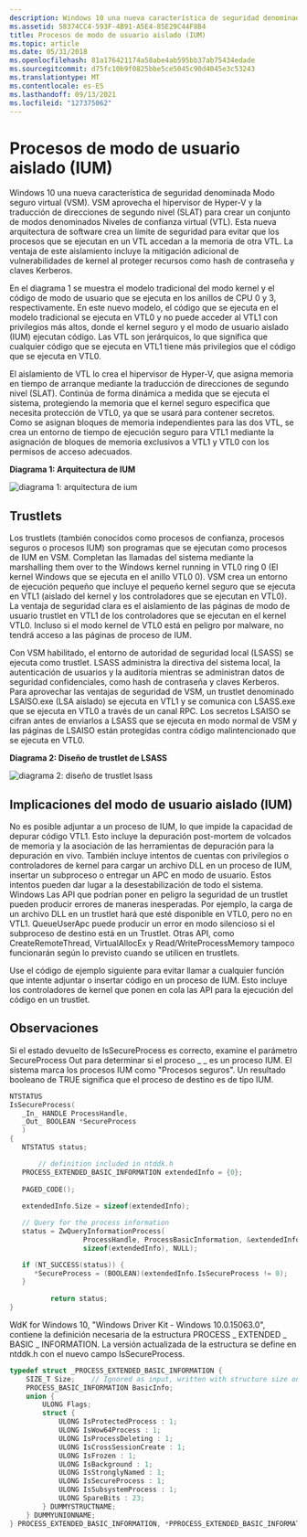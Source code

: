```yaml
---
description: Windows 10 una nueva característica de seguridad denominada Modo seguro virtual (VSM).
ms.assetid: 58374CC4-593F-4B91-A5E4-85E29C44F8B4
title: Procesos de modo de usuario aislado (IUM)
ms.topic: article
ms.date: 05/31/2018
ms.openlocfilehash: 81a176421174a58abe4ab595bb37ab75434edade
ms.sourcegitcommit: d75fc10b9f0825bbe5ce5045c90d4045e3c53243
ms.translationtype: MT
ms.contentlocale: es-ES
ms.lasthandoff: 09/13/2021
ms.locfileid: "127375062"
---
```

# <a name="isolated-user-mode-ium-processes"></a>Procesos de modo de usuario aislado (IUM)

Windows 10 una nueva característica de seguridad denominada Modo seguro virtual (VSM). VSM aprovecha el hipervisor de Hyper-V y la traducción de direcciones de segundo nivel (SLAT) para crear un conjunto de modos denominados Niveles de confianza virtual (VTL). Esta nueva arquitectura de software crea un límite de seguridad para evitar que los procesos que se ejecutan en un VTL accedan a la memoria de otra VTL. La ventaja de este aislamiento incluye la mitigación adicional de vulnerabilidades de kernel al proteger recursos como hash de contraseña y claves Kerberos.

En el diagrama 1 se muestra el modelo tradicional del modo kernel y el código de modo de usuario que se ejecuta en los anillos de CPU 0 y 3, respectivamente. En este nuevo modelo, el código que se ejecuta en el modelo tradicional se ejecuta en VTL0 y no puede acceder al VTL1 con privilegios más altos, donde el kernel seguro y el modo de usuario aislado (IUM) ejecutan código. Las VTL son jerárquicos, lo que significa que cualquier código que se ejecuta en VTL1 tiene más privilegios que el código que se ejecuta en VTL0.

El aislamiento de VTL lo crea el hipervisor de Hyper-V, que asigna memoria en tiempo de arranque mediante la traducción de direcciones de segundo nivel (SLAT). Continúa de forma dinámica a medida que se ejecuta el sistema, protegiendo la memoria que el kernel seguro especifica que necesita protección de VTL0, ya que se usará para contener secretos. Como se asignan bloques de memoria independientes para las dos VTL, se crea un entorno de tiempo de ejecución seguro para VTL1 mediante la asignación de bloques de memoria exclusivos a VTL1 y VTL0 con los permisos de acceso adecuados.

**Diagrama 1: Arquitectura de IUM**

![diagrama 1: arquitectura de ium](images/uim-architecture.png)

## <a name="trustlets"></a>Trustlets

Los trustlets (también conocidos como procesos de confianza, procesos seguros o procesos IUM) son programas que se ejecutan como procesos de IUM en VSM. Completan las llamadas del sistema mediante la marshalling them over to the Windows kernel running in VTL0 ring 0 (El kernel Windows que se ejecuta en el anillo VTL0 0). VSM crea un entorno de ejecución pequeño que incluye el pequeño kernel seguro que se ejecuta en VTL1 (aislado del kernel y los controladores que se ejecutan en VTL0). La ventaja de seguridad clara es el aislamiento de las páginas de modo de usuario trustlet en VTL1 de los controladores que se ejecutan en el kernel VTL0. Incluso si el modo kernel de VTL0 está en peligro por malware, no tendrá acceso a las páginas de proceso de IUM.

Con VSM habilitado, el entorno de autoridad de seguridad local (LSASS) se ejecuta como trustlet. LSASS administra la directiva del sistema local, la autenticación de usuarios y la auditoría mientras se administran datos de seguridad confidenciales, como hash de contraseña y claves Kerberos. Para aprovechar las ventajas de seguridad de VSM, un trustlet denominado LSAISO.exe (LSA aislado) se ejecuta en VTL1 y se comunica con LSASS.exe que se ejecuta en VTL0 a través de un canal RPC. Los secretos LSAISO se cifran antes de enviarlos a LSASS que se ejecuta en modo normal de VSM y las páginas de LSAISO están protegidas contra código malintencionado que se ejecuta en VTL0.

**Diagrama 2: Diseño de trustlet de LSASS**

![diagrama 2: diseño de trustlet lsass ](images/lsass-trustlet-design.png)

## <a name="isolated-user-mode-ium-implications"></a>Implicaciones del modo de usuario aislado (IUM)

No es posible adjuntar a un proceso de IUM, lo que impide la capacidad de depurar código VTL1. Esto incluye la depuración post-mortem de volcados de memoria y la asociación de las herramientas de depuración para la depuración en vivo. También incluye intentos de cuentas con privilegios o controladores de kernel para cargar un archivo DLL en un proceso de IUM, insertar un subproceso o entregar un APC en modo de usuario. Estos intentos pueden dar lugar a la desestabilización de todo el sistema. Windows Las API que podrían poner en peligro la seguridad de un trustlet pueden producir errores de maneras inesperadas. Por ejemplo, la carga de un archivo DLL en un trustlet hará que esté disponible en VTL0, pero no en VTL1. QueueUserApc puede producir un error en modo silencioso si el subproceso de destino está en un Trustlet. Otras API, como CreateRemoteThread, VirtualAllocEx y Read/WriteProcessMemory tampoco funcionarán según lo previsto cuando se utilicen en trustlets.

Use el código de ejemplo siguiente para evitar llamar a cualquier función que intente adjuntar o insertar código en un proceso de IUM. Esto incluye los controladores de kernel que ponen en cola las API para la ejecución del código en un trustlet.

## <a name="remarks"></a>Observaciones

Si el estado devuelto de IsSecureProcess es correcto, examine el parámetro SecureProcess Out para determinar si el proceso \_ \_ es un proceso IUM. El sistema marca los procesos IUM como "Procesos seguros". Un resultado booleano de TRUE significa que el proceso de destino es de tipo IUM.


```C++
NTSTATUS
IsSecureProcess(
   _In_ HANDLE ProcessHandle,
   _Out_ BOOLEAN *SecureProcess
   )
{
   NTSTATUS status;

       // definition included in ntddk.h  
   PROCESS_EXTENDED_BASIC_INFORMATION extendedInfo = {0};
 
   PAGED_CODE(); 
  
   extendedInfo.Size = sizeof(extendedInfo);

   // Query for the process information  
   status = ZwQueryInformationProcess(
                  ProcessHandle, ProcessBasicInformation, &extendedInfo,
                  sizeof(extendedInfo), NULL);

   if (NT_SUCCESS(status)) {
      *SecureProcess = (BOOLEAN)(extendedInfo.IsSecureProcess != 0);
   }
 
          return status;
}
```



WdK for Windows 10, "Windows Driver Kit - Windows 10.0.15063.0", contiene la definición necesaria de la estructura PROCESS \_ EXTENDED \_ BASIC \_ INFORMATION. La versión actualizada de la estructura se define en ntddk.h con el nuevo campo IsSecureProcess.


```C++
typedef struct _PROCESS_EXTENDED_BASIC_INFORMATION {
    SIZE_T Size;    // Ignored as input, written with structure size on output
    PROCESS_BASIC_INFORMATION BasicInfo;
    union {
        ULONG Flags;
        struct {
            ULONG IsProtectedProcess : 1;
            ULONG IsWow64Process : 1;
            ULONG IsProcessDeleting : 1;
            ULONG IsCrossSessionCreate : 1;
            ULONG IsFrozen : 1;
            ULONG IsBackground : 1;
            ULONG IsStronglyNamed : 1;
            ULONG IsSecureProcess : 1;
            ULONG IsSubsystemProcess : 1;
            ULONG SpareBits : 23;
        } DUMMYSTRUCTNAME;
    } DUMMYUNIONNAME;
} PROCESS_EXTENDED_BASIC_INFORMATION, *PPROCESS_EXTENDED_BASIC_INFORMATION;
```



 

 



